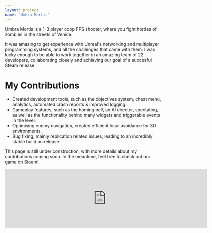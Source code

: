 ```yaml
---
layout: project
name: "Umbra Mortis"
---
```


Umbra Mortis is a 1-3 player coop FPS shooter, where you fight hordes of zombies in the streets of Venice. 

It was amazing to get experience with Unreal's networking and multiplayer programming systems, and all the challenges that came with them. I was lucky enough to be able to work together in an amazing team of 22 developers, collaborating closely and achieving our goal of a succesful Steam release.

# My Contributions

- Created development tools, such as the objectives system, cheat menu, analytics, automated crash reports & improved logging.
- Gameplay features, such as the homing bell, an AI director, spectating, as well as the functionality behind many widgets and triggerable events in the level.
- Optimising enemy navigation, created efficient local avoidance for 3D environments.
- Bug fixing, mainly replication related issues, leading to an incredibly stable build on release.

This page is still under construction, with more details about my contributions coming soon. In the meantime, feel free to check out our game on Steam!

<div style="text-align: center;">
  <iframe 
    src="https://store.steampowered.com/widget/3365870/?t=Rise%20children%20of%20the%20almighty%20and%20be%20guided%20to%20your%20salvation.%20You%20must%20trek%20a%20path%20of%20mud%20and%20blood%2C%20but%20if%20you%20walk%20it%20together%2C%20you%20will%20surely%20have%20enough%20strength%20to%20tear%20through%20these%20beasts.%20Grab%20two%20friends%20and%20shoot%20zombies%20in%20this%20Venice%20carnival%20inspired%20shooter." 
    frameborder="0" 
    width="646" 
    height="190">
  </iframe>
</div>
